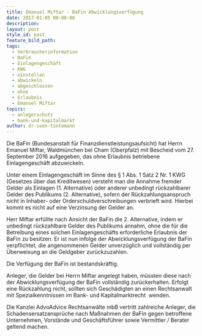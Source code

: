 ```yaml
---
title: Emanuel Miftar - BaFin Abwicklungsverfügung
date: 2017-01-05 00:00:00
description:
layout: post
style_id: post
feature_bild_path:
tags:
  - Verbraucherinformation
  - BaFin
  - Einlagengeschäft
  - KWG
  - einstellen
  - abwickeln
  - abgeschlossen
  - ohne
  - Erlaubnis
  - Emanuel Miftar
topics:
  - anlegerschutz
  - bank-und-kapitalmarkt
author: dr-sven-tintemann
---
```



Die BaFin (Bundesanstalt für Finanzdienstleistungsaufsicht) hat Herrn Emanuel Miftar, Waldmünchen bei Cham (Oberpfalz) mit Bescheid vom 27. September 2016 aufgegeben, das ohne Erlaubnis betriebene Einlagengeschäft abzuwickeln.

Unter einem Einlagengeschäft im Sinne des § 1 Abs. 1 Satz 2 Nr. 1 KWG (Gesetzes über das Kreditwesen) versteht man die Annahme fremder Gelder als Einlagen (1. Alternative) oder anderer unbedingt rückzahlbarer Gelder des Publikums (2. Alternative), sofern der Rückzahlungsanspruch nicht in Inhaber- oder Orderschuldverschreibungen verbrieft wird. Hierbei kommt es nicht auf eine Verzinsung der Gelder an.

Herr Miftar erfüllte nach Ansicht der BaFin die 2. Alternative, indem er unbedingt rückzahlbare Gelder des Publikums annahm, ohne die für die Betreibung eines solchen Einlagengeschäfts erforderliche Erlaubnis der BaFin zu besitzen. Er ist nun infolge der Abwicklungsverfügung der BaFin verpflichtet, die angenommenen Gelder unverzüglich und vollständig per Überweisung an die Geldgeber zurückzuzahlen.

Die Verfügung der BaFin ist bestandskräftig.

Anleger, die Gelder bei Herrn Miftar angelegt haben, müssten diese nach der Abwicklungsverfügung der BaFin vollständig zurückerhalten. Erfolgt eine Rückzahlung nicht, sollten sich Geschädigten an einen Rechtsanwalt mit Spezialkenntnissen im Bank- und Kapitalmarktrecht  wenden.

Die Kanzlei AdvoAdvice Rechtsanwälte mbB vertritt zahlreiche Anleger, die Schadensersatzansprüche nach Maßnahmen der BaFin gegen betroffene Unternehmen, Vorstände und Geschäftsführer sowie Vermittler / Berater geltend machen.